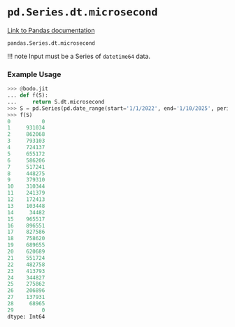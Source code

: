 # `pd.Series.dt.microsecond`

[Link to Pandas documentation](https://pandas.pydata.org/docs/reference/api/pandas.Series.dt.microsecond.html#pandas.Series.dt.microsecond)

`pandas.Series.dt.microsecond`

!!! note
Input must be a Series of `datetime64` data.

### Example Usage

```py
>>> @bodo.jit
... def f(S):
...     return S.dt.microsecond
>>> S = pd.Series(pd.date_range(start='1/1/2022', end='1/10/2025', periods=30))
>>> f(S)
0          0
1     931034
2     862068
3     793103
4     724137
5     655172
6     586206
7     517241
8     448275
9     379310
10    310344
11    241379
12    172413
13    103448
14     34482
15    965517
16    896551
17    827586
18    758620
19    689655
20    620689
21    551724
22    482758
23    413793
24    344827
25    275862
26    206896
27    137931
28     68965
29         0
dtype: Int64
```
